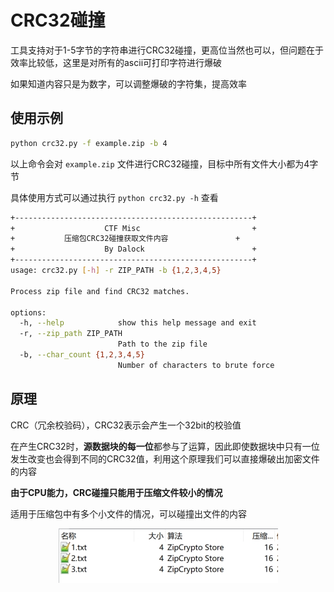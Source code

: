 # CRC32碰撞
工具支持对于1-5字节的字符串进行CRC32碰撞，更高位当然也可以，但问题在于效率比较低，这里是对所有的ascii可打印字符进行爆破

如果知道内容只是为数字，可以调整爆破的字符集，提高效率

## 使用示例

```bash
python crc32.py -f example.zip -b 4
```

以上命令会对 `example.zip` 文件进行CRC32碰撞，目标中所有文件大小都为4字节

具体使用方式可以通过执行 `python crc32.py -h` 查看
```bash
+-----------------------------------------------------+
+                    CTF Misc                         +
+           压缩包CRC32碰撞获取文件内容               +
+                    By Dalock                        +
+-----------------------------------------------------+
usage: crc32.py [-h] -r ZIP_PATH -b {1,2,3,4,5}

Process zip file and find CRC32 matches.

options:
  -h, --help            show this help message and exit
  -r, --zip_path ZIP_PATH
                        Path to the zip file
  -b, --char_count {1,2,3,4,5}
                        Number of characters to brute force
```

## 原理
CRC（冗余校验码），CRC32表示会产生一个32bit的校验值

在产生CRC32时，**源数据块的每一位**都参与了运算，因此即使数据块中只有一位发生改变也会得到不同的CRC32值，利用这个原理我们可以直接爆破出加密文件的内容

**由于CPU能力，CRC碰撞只能用于压缩文件较小的情况**

适用于压缩包中有多个小文件的情况，可以碰撞出文件的内容

<p align="center">
    <img src="1.png" alt="CRC32碰撞示例">
</p>

